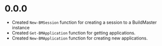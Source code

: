 # 0.0.0

 * Created `New-BMSession` function for creating a session to a BuildMaster instance
 * Created `Get-BMApplication` function for getting applications.
 * Created `New-BMApplication` function for creating new applications.
